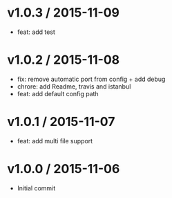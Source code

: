 
v1.0.3 / 2015-11-09
===================

  * feat: add test

v1.0.2 / 2015-11-08
===================

  * fix: remove automatic port from config + add debug
  * chrore: add Readme, travis and istanbul
  * feat: add default config path

v1.0.1 / 2015-11-07
===================

  * feat: add multi file support

v1.0.0 / 2015-11-06
===================
  * Initial commit


